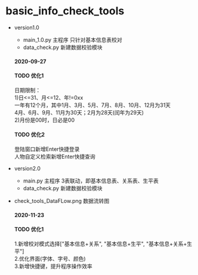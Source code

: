 # basic_info_check_tools

*   version1.0
    * main_1.0.py  主程序      只针对基本信息表校对
    * data_check.py  新建数据校验模块
    #### 2020-09-27
    #### TODO 优化1
    日期限制：<br>
    1)日<=31、月<=12、年!=0xx<br>
    一年有12个月，其中1月、3月、5月、7月、8月、10月、12月为31天<br>
    4月、6月、9月、11月为30天；2月为28天(闰年为29天)<br>
    2)月份是00时，日必是00<br>
    #### TODO 优化2
    登陆窗口新增Enter快捷登录<br>
    人物自定义检索新增Enter快捷查询
    
*   version2.0
    * main.py  主程序      3表联动，即基本信息表、关系表、生平表
    * data_check.py  新建数据校验模块
*   check_tools_DataFLow.png  数据流转图
    #### 2020-11-23
    #### TODO 优化1
    1.新增校对模式选择["基本信息+关系", "基本信息+生平", "基本信息+关系+生平"]<br>
    2.优化界面(字体、字号、颜色)<br>
    3.新增快捷键，提升程序操作效率


  
